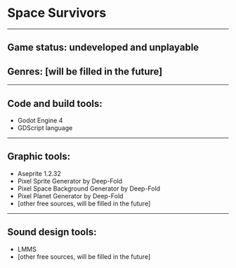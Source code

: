 # Space Survivors
---
## Game status: undeveloped and unplayable
## Genres: [will be filled in the future]
---
## Code and build tools:
* Godot Engine 4
* GDScript language
---
## Graphic tools:
* Aseprite 1.2.32
* Pixel Sprite Generator by Deep-Fold
* Pixel Space Background Generator by Deep-Fold
* Pixel Planet Generator by Deep-Fold
* [other free sources, will be filled in the future]
---
## Sound design tools:
* LMMS
* [other free sources, will be filled in the future]
